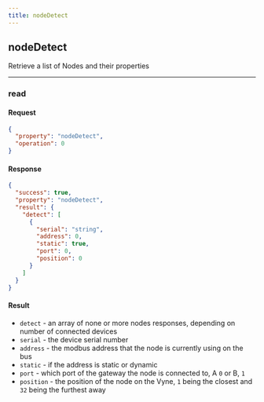 ```yaml
---
title: nodeDetect
---
```


## nodeDetect
Retrieve a list of Nodes and their properties

------------------------------------------------------------------------------------------------------------------

### read

#### Request
```json
{
  "property": "nodeDetect",
  "operation": 0
}
```

#### Response
```json
{
  "success": true,
  "property": "nodeDetect",
  "result": {
    "detect": [
      {
        "serial": "string",
        "address": 0,
        "static": true,
        "port": 0,
        "position": 0
      }
    ]
  }
}
```

#### Result
- `detect` - an array of none or more nodes responses, depending on number of connected devices
- `serial` - the device serial number
- `address` - the modbus address that the node is currently using on the bus
- `static` - if the address is static or dynamic
- `port` - which port of the gateway the node is connected to, A `0` or B, `1`
- `position` - the position of the node on the Vyne, `1` being the closest and `32` being the furthest away
